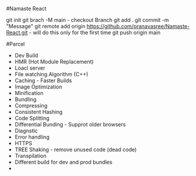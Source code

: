 #Namaste React

git init
git brach -M main - checkout Branch
git add .
git commit -m "Message"
git remote add origin https://github.com/pranavasree/Namaste-React.git - will do this only for the first time
git push origin main

#Parcel

- Dev Build
- HMR (Hot Module Replacement)
- Loacl server
- File watching Algorithm (C++)
- Caching - Faster Builds
- Image Optimization
- Minification
- Bundling
- Compressing
- Consistent Hashing
- Code Splitting
- Differential Bunding - Supprot older browsers
- Diagnstic
- Error handling
- HTTPS
- TREE Shaking - remove unused code (dead code)
- Transpilation
- Different build for dev and prod bundles
-
